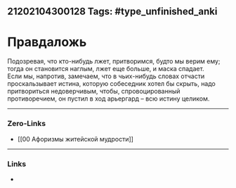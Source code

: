 21202104300128
Tags: #type_unfinished_anki 
---
# Правдаложь

Подозревая, что кто-нибудь лжет, притворимся, будто мы верим ему; тогда он становится наглым, лжет еще больше, и маска спадает. Если мы, напротив, замечаем, что в чьих-нибудь словах отчасти проскальзывает истина, которую собеседник хотел бы скрыть, надо притвориться недоверчивым, чтобы, спровоцированный противоречием, он пустил в ход арьергард – всю истину целиком.

---
### Zero-Links
- [[00 Афоризмы житейской мудрости]]
---
### Links
-